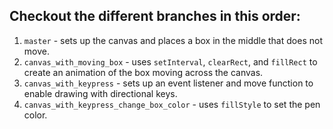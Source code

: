 ## Checkout the different branches in this order:
1.  `master` - sets up the canvas and places a box in the middle that does not move.
2.  `canvas_with_moving_box` - uses `setInterval`, `clearRect`, and `fillRect` to create an animation of the box moving across the canvas.
3.  `canvas_with_keypress` - sets up an event listener and move function to enable drawing with directional keys.
4.  `canvas_with_keypress_change_box_color` - uses `fillStyle` to set the pen color.
